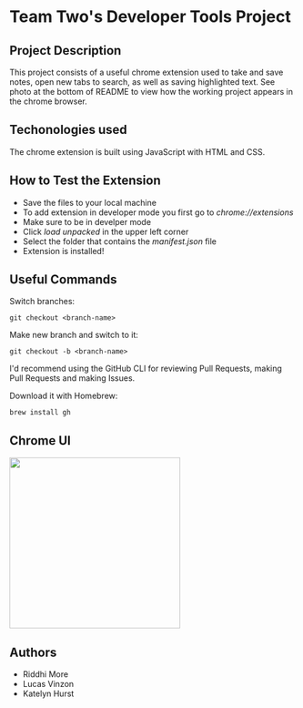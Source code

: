 # Team Two's Developer Tools Project

## Project Description
This project consists of a useful chrome extension used to take and save notes, open new tabs to search, as well as saving highlighted text.
See photo at the bottom of README to view how the working project appears in the chrome browser.

## Techonologies used
The chrome extension is built using JavaScript with HTML and CSS.

## How to Test the Extension
- Save the files to your local machine
- To add extension in developer mode you first go to *chrome://extensions*
- Make sure to be in develper mode
- Click *load unpacked* in the upper left corner
- Select the folder that contains the *manifest.json* file
- Extension is installed!

## Useful Commands


Switch branches:
```
git checkout <branch-name>
```

Make new branch and switch to it:
```
git checkout -b <branch-name>
```

I'd recommend using the GitHub CLI for reviewing Pull Requests, making Pull Requests and making Issues.

Download it with Homebrew:
```
brew install gh
```

## Chrome UI
<img src ="![extension730](https://user-images.githubusercontent.com/83324209/127685025-7f8761d6-9058-4a1c-aec9-763d81b7d371.png)
" width= "300"/>


## Authors
- Riddhi More
- Lucas Vinzon
- Katelyn Hurst


